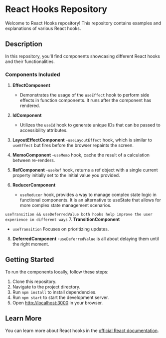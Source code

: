 # React Hooks Repository

Welcome to React Hooks repository! This repository contains examples and explanations of various React hooks.

## Description

In this repository, you'll find components showcasing different React hooks and their functionalities.

### Components Included

1. **EffectComponent**
   - Demonstrates the usage of the `useEffect` hook to perform side effects in function components. It runs after the component has rendered.

2. **IdComponent**
   - Utilizes the `useId` hook to generate unique IDs that can be passed to accessibility attributes.

3. **LayoutEffectComponent**
   -`useLayoutEffect` hook, which is similar to `useEffect` but fires before the browser repaints the screen.

4. **MemoComponent**
   -`useMemo` hook, cache the result of a calculation between re-renders.

5. **RefComponent**
   -`useRef` hook, returns a ref object with a single current property initially set to the initial value you provided.

6. **ReducerComponent**
   - `useReducer` hook, provides a way to manage complex state logic in functional components. It is an alternative to useState that allows for more complex state management scenarios.

`useTransition && useDeferredValue both hooks help improve the user experience in different ways`
7. **TransitionComponent**
   -  `useTransition` Focuses on prioritizing updates.
8. **DeferredComponent**
   -`useDeferredValue` is all about delaying them until the right moment.

## Getting Started

To run the components locally, follow these steps:

1. Clone this repository.
2. Navigate to the project directory.
3. Run `npm install` to install dependencies.
4. Run `npm start` to start the development server.
5. Open [http://localhost:3000](http://localhost:3000) in your browser.


## Learn More
You can learn more about React hooks in the [official React documentation](https://reactjs.org/docs/hooks-intro.html).
